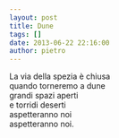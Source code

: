 ```yaml
---
layout: post
title: Dune
tags: []
date: 2013-06-22 22:16:00
author: pietro
---
```

La via della spezia è chiusa<br/>quando torneremo a dune<br/>grandi spazi aperti<br/>e torridi deserti<br/>aspetteranno noi<br/>aspetteranno noi.
